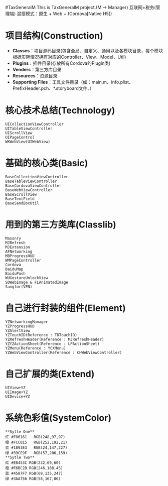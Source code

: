 #TaxGeneralM
	This is TaxGeneralM project.(M -> Manager)
	互联网+税务(管理端)
	混搭模式：原生 + Web + (Cordova[Native H5])

# 项目结构(Construction)
* **Classes**：项目源码目录(包含全局、自定义、通用以及各模块目录，每个模块根据实际情况拥有对应的Controller、View、Model、Util)
* **Plugins**：插件目录(存放所有Cordova的Plugin类)
* **Venders**：第三方库目录
* **Resources**：资源目录
* **Supporting Files**：工具文件目录（如：main.m、info.plist、PrefixHeader.pch、*.storyboard文件、）

# 核心技术总结(Technology)
	UICollectionViewController
	UITableViewController
	UIScrollView
	UIPageControl
	WKWebView(UIWebView)

# 基础的核心类(Basic)
	BaseCollectionViewController
	BaseTableViewController
	BaseCordovaViewController
	BaseWebViewController
	BaseScrollView
	BaseTextField
	BaseSandBoxUtil
	
# 用到的第三方类库(Classlib)
	Masonry
	MJRefresh
	MJExtension
	AFNetworking
	MBProgressHUD
	WMPageController
	Cordova
	BaiduMap
	BaiduPush
	WUGestureUnlockView
	SDWebImage & FLAnimatedImage
	Sangfor(VPN)

# 自己进行封装的组件(Element)
	YZNetworkingManager
	YZProgressHUD
	YZAlertView
	YZTouchID(Reference : TDTouchID)
	YZRefreshHeader(Reference : MJRefreshHeader)
	YZYZActionSheet(Reference : LPActionSheet)
	YZMenu(Reference : YCXMenu)
	YZWebViewController(Reference : CHWebViewController)

# 自己扩展的类(Extend)
	UIView+YZ
	UIImage+YZ
	UIDevice+YZ	
	
# 系统色彩值(SystemColor)
	**Sytle One**
	红 #F86161	RGB(248,97,97)
	橙 #FCC015	RGB(252,192,21)
	蓝 #1893E3	RGB(24,147,227)
	绿 #39CE9F	RGB(57,206,159)
	**Sytle Two**
	红 #E8453C RGB(232,69,60)
	橙 #F6BC2D RGB(246,188,45)
	蓝 #4587F7 RGB(69,135,247)
	绿 #3AA756 RGB(58,167,86)
